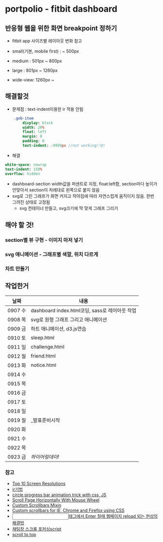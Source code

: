 # portpolio - fitbit dashboard


## 반응형 웹을 위한 화면 breakpoint 정하기

- fitbit app 사이즈별 레이아웃 변화 참고

- small(기본, mobile first) : ~ 500px
- medium : 501px ~ 800px
- large : 801px ~ 1260px
- wide-view: 1260px ~


## 해결할것
- 문제점 : text-indent이용한 ir 적용 안됨
```sass
    .gnb-item
        display: block
        width: 20%
        float: left
        margin: 0
        padding: 0
        text-indent: -9999px //not working!!@!
```
- 해결
```sass
white-space: nowrap
text-indent: 150%
overflow: hidden
```


- dashboard-section width값을 퍼센트로 지정, float:left함, section마다 높이가 안맞아서 section이 차례대로 왼쪽으로 붙지 않음
- svg로 그린 그래프가 화면 커지고 작아짐에 따라 자연스럽게 움직이지 않음. 한번 그려진 상태로 고정됨
    + svg 컨테이너 만들고, svg크기에 딱 맞게 그래프 그리기

## 해야 할 것!

### section별 뷰 구현 - 이미지 마저 넣기
### svg 애니메이션 - 그래프별 색깔, 위치 다르게
### 차트 만들기
   


## 작업한거
|날짜|내용|
|---|---|
|0907 수| dashboard index.html코딩, sass로 레이아웃 작업 |
|0908 목| svg로 원형 그래프 그리고 애니메이션|
|0909 금| 하트 애니메이션, d3.js연습
|0910 토| sleep.html
|0911 일| challenge.html
|0912 월| friend.html
|0913 화| notice.html
|0914 수| 
|0915 목| 
|0916 금| 
|0917 토| 
|0918 일| 
|0919 월| _발표준비시작
|0920 화| 
|0921 수| 
|0922 목| 
|0923 금| _하이어링데이!_


### 참고
- [Top 10 Screen Resolutions](https://www.w3counter.com/globalstats.php)
- [ir기법](http://www.zeldman.com/2012/03/01/replacing-the-9999px-hack-new-image-replacement/)
- [circle progress bar animation trick with css, JS](http://stackoverflow.com/questions/26781576/svg-progress-circle-with-percentage)
- [Scroll Page Horizontally With Mouse Wheel](https://css-tricks.com/snippets/jquery/horz-scroll-with-mouse-wheel/)
- [Custom Scrollbars Mixin](https://css-tricks.com/snippets/sass/custom-scrollbars-mixin/)
- [Custom scrollbars for IE, Chrome and Firefox using CSS](http://codemug.com/html/custom-scrollbars-using-css/)
- [<input type="text" />태그에서 Enter 칠때 웹페이지 reload 되는 현상의 해결법](http://bryan7.tistory.com/207)
- [채팅창 스크롤 포커싱script](http://jong8.tistory.com/entry/%EC%B1%84%ED%8C%85%EC%B0%BD-%EC%8A%A4%ED%81%AC%EB%A1%A4-%ED%8F%AC%EC%BB%A4%EC%8B%B1script)
- [scroll to top](http://jsfiddle.net/neeklamy/RpPEe/)